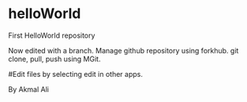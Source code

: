 # helloWorld
First HelloWorld repository

Now edited with a branch. 
Manage github repository using forkhub.
git clone, pull, push using MGit.

#Edit files by selecting edit in other apps.

By Akmal Ali
